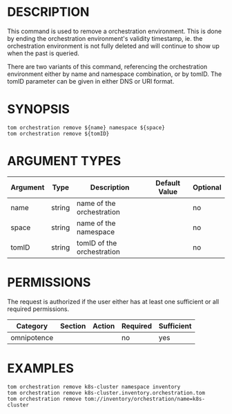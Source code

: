 # DESCRIPTION

This command is used to remove a orchestration environment. This is done by
ending the orchestration environment's validity timestamp, ie. the orchestration environment is
not fully deleted and will continue to show up when the past
is queried.

There are two variants of this command, referencing the orchestration environment either
by name and namespace combination, or by tomID.
The tomID parameter can be given in either DNS or URI format.

# SYNOPSIS

```
tom orchestration remove ${name} namespace ${space}
tom orchestration remove ${tomID}
```

# ARGUMENT TYPES

Argument | Type | Description | Default Value | Optional
 ------- | ---- | ----------- | ------------- | --------
name | string | name of the orchestration | | no
space | string | name of the namespace | | no
tomID | string | tomID of the orchestration | | no

# PERMISSIONS

The request is authorized if the user either has at least one
sufficient or all required permissions.

Category | Section | Action | Required | Sufficient
 ------- | ------- | ------ | -------- | ----------
omnipotence | | | no | yes

# EXAMPLES

```
tom orchestration remove k8s-cluster namespace inventory
tom orchestration remove k8s-cluster.inventory.orchestration.tom
tom orchestration remove tom://inventory/orchestration/name=k8s-cluster
```
